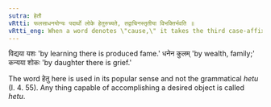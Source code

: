 ```yaml
---
sutra: हेतौ
vRtti: फलसाधनयोग्यः पदार्थो लोके हेतुरुच्यते, तद्वाचिनस्तृतीया विभक्तिर्भवति ॥
vRtti_eng: When a word denotes \"cause,\" it takes the third case-affix.
---
```

विद्यया यशः 'by learning there is produced fame.' धनेन कुलम् 'by wealth, family;' कन्यया शोकः 'by daughter there is grief.'

The word हेतु here is used in its popular sense and not the grammatical _hetu_ (I. 4. 55). Any  thing capable of accomplishing a desired object is called _hetu_.
